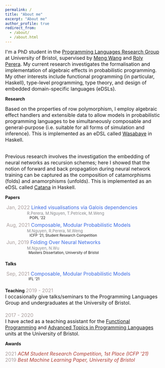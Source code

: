 ```yaml
---
permalink: /
title: "About me"
excerpt: "About me"
author_profile: true
redirect_from:
  - /about/
  - /about.html
---
```



<font size="3"> I'm a PhD student in the <a href="https://bristolpl.github.io/">Programming Languages Research Group</a> at University of Bristol, supervised by <a href="https://mengwangoxf.github.io/">Meng Wang</a> and <a href="https://www.turing.ac.uk/people/researchers/roly-perera">Roly Perera</a>. My current research investigates the formalisation and implementation of algebraic effects in probabilistic programming. My other interests include functional programming (in particular, Haskell), type-level programming, type theory, and design of embedded domain-specific languages (eDSLs). </font>  

**Research**

<font size="3"> Based on the properties of row polymorphism, I employ algebraic effect handlers and extensible data to allow models in probabilistic programming languages to be simultaneously composable and general-purpose (i.e. suitable for all forms of simulation and inference). This is implemented as an eDSL called <a href="https://github.com/min-nguyen/wasabaye">Wasabaye</a> in Haskell. <br> <br>

Previous research involves the investigation the embedding of neural networks as recursion schemes; here I showed that the notion of forward and back propagation during neural network training can be captured as the composition of catamorphisms (folds) and anamorphisms (unfolds). This is implemented as an eDSL called <a href="https://github.com/min-nguyen/catana">Catana</a> in Haskell.</font>  


**Papers**

 <font size="3"><span style="color:#AA9E9D">Jan, 2022</span> <span style="color:#3C6BE4"> Linked visualisations via Galois dependencies </span></font><br/>
 <span style="color:#85868B">                 <font size="2">R.Perera, M.Nguyen, T.Petricek, M.Weng </font> </span><br/>
 <sup>                       POPL '22</sup><br/>
 <font size="3"><span style="color:#AA9E9D">Aug, 2021</span> <span style="color:#3C6BE4"> Composable, Modular Probabilistic Models </span></font><br/>
 <span style="color:#85868B">                 <font size="2">M.Nguyen, R.Perera, M.Weng </font> </span><br/>
 <sup>                       ICFP '21, Student Research Competition</sup><br/>
 <font size="3"><span style="color:#AA9E9D">Jun, 2019</span> <span style="color:#3C6BE4"> Folding Over Neural Networks</span></font><br/>
 <span style="color:#85868B">                 <font size="2">M.Nguyen, N.Wu </font> </span><br/>
 <sup>                      Masters Dissertation, University of Bristol</sup>

**Talks**

 <font size="3"><span style="color:#AA9E9D">Sep, 2021</span> <span style="color:#3C6BE4"> Composable, Modular Probabilistic Models </span><br/></font>
 <sup>                      IFL '21</sup><br/>

**Teaching**
<font size="3"> <span style="color:#AA9E9D">2019 - 2021</span> <br>
I occasionally give talks/seminars to the Programming Languages Group and undergraduates at the University of Bristol. <br><br>
<span style="color:#AA9E9D">2017 - 2020</span> <br>
I have acted as a teaching assistant for the <a href="https://www.bris.ac.uk/unit-programme-catalogue/UnitDetails.jsa?unitCode=COMS10016">Functional Programming</a> and <a href="https://www.bristol.ac.uk/unit-programme-catalogue/UnitDetails.jsa;jsessionid=523DFF5AD0E44080C9EBAD20F58B9DAE?ayrCode=20%2F21&unitCode=COMSM0066">Advanced Topics in Programming Languages</a> units at the University of Bristol. </font>

**Awards**

<font size="3">
<span style="color:#AA9E9D">2021</span> <span style="color:#AE3C33"><i>ACM Student Research Competition, 1st Place  (ICFP '21)</i></span><br>
<span style="color:#AA9E9D">2019</span> <span style="color:#AE3C33"><i>Best Machine Learning Paper, University of Bristol</i></span>
</font><br/>

